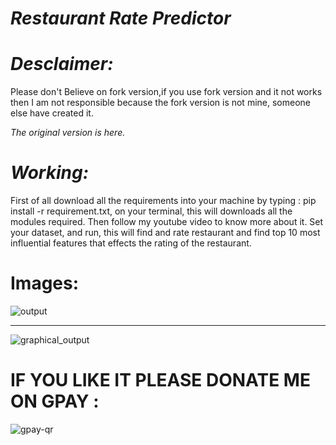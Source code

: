 # *Restaurant Rate Predictor*
# *Desclaimer:* 
Please don't Believe on fork version,if you use fork version and it not works then I am not responsible because the fork version is not mine, someone else have created it. 

*The original version is here.*

# *Working:*

First of all download all the requirements into your machine by typing : pip install -r requirement.txt, on your terminal,
this will downloads all the modules required.
Then follow my youtube video to know more about it.
Set your dataset, and run, this will find and rate restaurant and find top 10 most influential features that effects the rating of the restaurant.

# Images:


![output](https://github.com/user-attachments/assets/35849ac1-3deb-43b9-b29f-edb6e584645f)
*******************************************************************************************************************************************************************************************************************************************************************************************************************************
![graphical_output](https://github.com/user-attachments/assets/d1c788b7-56b2-4701-a61d-febb6889e5c7)

# IF YOU LIKE IT PLEASE DONATE ME ON GPAY :
![gpay-qr](https://github.com/user-attachments/assets/e4fef227-0b37-48fa-b619-7cd0306fa5a8)




